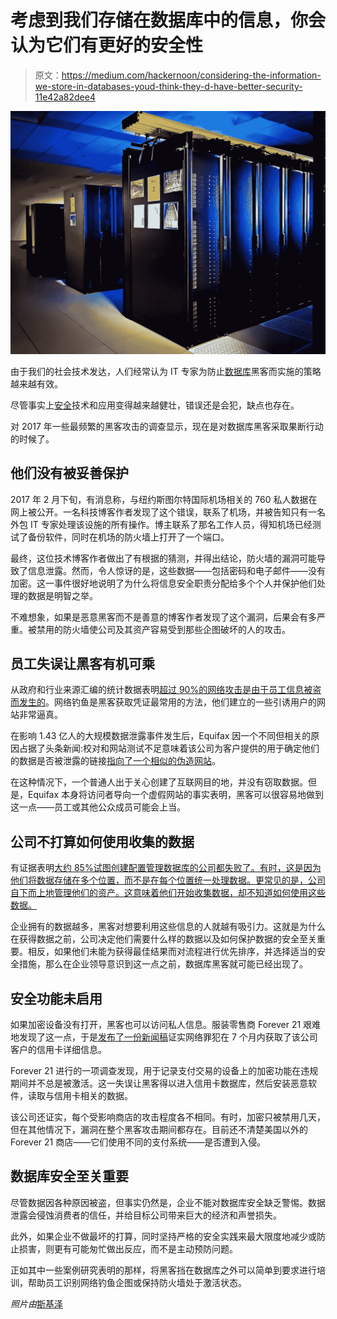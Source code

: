 # 考虑到我们存储在数据库中的信息，你会认为它们有更好的安全性

> 原文：<https://medium.com/hackernoon/considering-the-information-we-store-in-databases-youd-think-they-d-have-better-security-11e42a82dee4>

![](img/9e8346954a58449822a593ff25bebcf3.png)

由于我们的社会技术发达，人们经常认为 IT 专家为防止[数据库](https://hackernoon.com/tagged/database)黑客而实施的策略越来越有效。

尽管事实上[安全](https://hackernoon.com/tagged/security)技术和应用变得越来越健壮，错误还是会犯，缺点也存在。

对 2017 年一些最频繁的黑客攻击的调查显示，现在是对数据库黑客采取果断行动的时候了。

## **他们没有被妥善保护**

2017 年 2 月下旬，有消息称，与纽约斯图尔特国际机场相关的 760 私人数据在网上被公开。一名科技博客作者发现了这个错误，联系了机场，并被告知只有一名外包 IT 专家处理该设施的所有操作。博主联系了那名工作人员，得知机场已经测试了备份软件，同时在机场的防火墙上打开了一个端口。

最终，这位技术博客作者做出了有根据的猜测，并得出结论，防火墙的漏洞可能导致了信息泄露。然而，令人惊讶的是，这些数据——包括密码和电子邮件——没有加密。这一事件很好地说明了为什么将信息安全职责分配给多个个人并保护他们处理的数据是明智之举。

不难想象，如果是恶意黑客而不是善意的博客作者发现了这个漏洞，后果会有多严重。被禁用的防火墙使公司及其资产容易受到那些企图破坏的人的攻击。

## **员工失误让黑客有机可乘**

从政府和行业来源汇编的统计数据表明[超过 90%的网络攻击是由于员工信息被盗而发生的](https://www.prnewswire.com/news-releases/employee-errors-cause-most-data-breach-incidents-in-cyber-attacks-300342879.html)。网络钓鱼是黑客获取凭证最常用的方法，他们建立的一些引诱用户的网站非常逼真。

在影响 1.43 亿人的大规模数据泄露事件发生后，Equifax 因一个不同但相关的原因占据了头条新闻:校对和网站测试不足意味着该公司为客户提供的用于确定他们的数据是否被泄露的链接[指向了一个相似的伪造网站](http://fortune.com/2017/09/20/equifax-credit-breach-security-phishing/)。

在这种情况下，一个普通人出于关心创建了互联网目的地，并没有窃取数据。但是，Equifax 本身将访问者导向一个虚假网站的事实表明，黑客可以很容易地做到这一点——员工或其他公众成员可能会上当。

## **公司不打算如何使用收集的数据**

有证据表明[大约 85%试图创建配置管理数据库的公司都失败了。有时，这是因为他们将数据存储在多个位置，而不是在每个位置统一处理数据。更常见的是，公司自下而上地管理他们的资产。这意味着他们开始收集数据，却不知道如何使用这些数据。](http://www.evergreensys.com/blog/the-five-keys-that-underpin-success-for-asset-configuration-management)

企业拥有的数据越多，黑客对想要利用这些信息的人就越有吸引力。这就是为什么在获得数据之前，公司决定他们需要什么样的数据以及如何保护数据的安全至关重要。相反，如果他们未能为获得最佳结果而对流程进行优先排序，并选择适当的安全措施，那么在企业领导意识到这一点之前，数据库黑客就可能已经出现了。

## **安全功能未启用**

如果加密设备没有打开，黑客也可以访问私人信息。服装零售商 Forever 21 艰难地发现了这一点，于是[发布了一份新闻稿](https://www.scmagazine.com/forever-21-blames-pos-malware-lapses-in-encryption-for-payment-card-data-compromise/article/734241/)证实网络罪犯在 7 个月内获取了该公司客户的信用卡详细信息。

Forever 21 进行的一项调查发现，用于记录支付交易的设备上的加密功能在违规期间并不总是被激活。这一失误让黑客得以进入信用卡数据库，然后安装恶意软件，读取与信用卡相关的数据。

该公司还证实，每个受影响商店的攻击程度各不相同。有时，加密只被禁用几天，但在其他情况下，漏洞在整个黑客攻击期间都存在。目前还不清楚美国以外的 Forever 21 商店——它们使用不同的支付系统——是否遭到入侵。

## **数据库安全至关重要**

尽管数据因各种原因被盗，但事实仍然是，企业不能对数据库安全缺乏警惕。数据泄露会侵蚀消费者的信任，并给目标公司带来巨大的经济和声誉损失。

此外，如果企业不做最坏的打算，同时坚持严格的安全实践来最大限度地减少或防止损害，则更有可能匆忙做出反应，而不是主动预防问题。

正如其中一些案例研究表明的那样，将黑客挡在数据库之外可以简单到要求进行培训，帮助员工识别网络钓鱼企图或保持防火墙处于激活状态。

*照片由*[斯基泽 ](https://pikwizard.com/photo/free-equipment-image/9cc0a441511e9cd05e4861b27946db76)